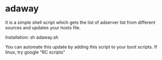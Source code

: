 # adaway

It is a simple shell script which gets the list of adserver list from different sources and updates your hosts file.

Installation:
sh adaway.sh

You can automate this update by adding this script to your boot scripts.
If linux, try google "RC scripts"
